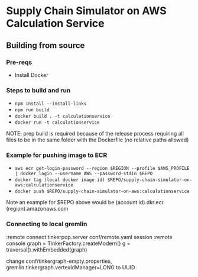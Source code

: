 # Supply Chain Simulator on AWS Calculation Service

## Building from source

### Pre-reqs

-   Install Docker

### Steps to build and run

-   `npm install --install-links`
-   `npm run build`
-   `docker build . -t calculationservice`
-   `docker run -t calculationservice`

NOTE: prep build is required because of the release process requiring all files to be in the same folder with the Dockerfile (no relative paths allowed)

### Example for pushing image to ECR

-   `aws ecr get-login-password --region $REGION --profile $AWS_PROFILE | docker login --username AWS --password-stdin $REPO`
-   `docker tag (local docker image id) $REPO/supply-chain-simulator-on-aws:calculationservice`
-   `docker push $REPO/supply-chain-simulator-on-aws:calculationservice`

Note an example for $REPO above would be (account id).dkr.ecr.(region).amazonaws.com

### Connecting to local gremlin

:remote connect tinkerpop.server conf/remote.yaml session
:remote console
graph = TinkerFactory.createModern()
g = traversal().withEmbedded(graph)

change conf/tinkergraph-empty.properties, gremlin.tinkergraph.vertexIdManager=LONG to UUID
